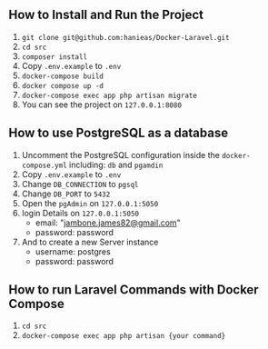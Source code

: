 ## How to Install and Run the Project

1. ```git clone git@github.com:hanieas/Docker-Laravel.git```
2. ```cd src```
3. ```composer install```
3. Copy ```.env.example``` to ```.env```
4. ```docker-compose build```
5. ```docker compose up -d```
6. ```docker-compose exec app php artisan migrate``` 
7. You can see the project on ```127.0.0.1:8080```

## How to use PostgreSQL as a database

1. Uncomment the PostgreSQL configuration inside the ```docker-compose.yml``` including: ```db``` and ```pgamdin```
2. Copy ```.env.example``` to ```.env```
3. Change ```DB_CONNECTION``` to ```pgsql```
4. Change ```DB_PORT``` to ```5432```
5. Open the ```pgAdmin``` on ```127.0.0.1:5050```
6. login Details on ```127.0.0.1:5050```
    - email: "jambone.james82@gmail.com"
    - password: password
7. And to create a new Server instance
   - username: postgres
   - password: password

## How to run Laravel Commands with Docker Compose

1. ```cd src```
2. ```docker-compose exec app php artisan {your command}``` 